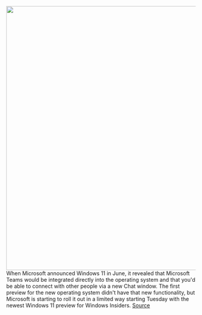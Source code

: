 <img src='https://cdn.vox-cdn.com/thumbor/XbzSs7ZW_Imx3armf9unJwHqKIQ=/0x0:2040x1360/1200x800/filters:focal(857x517:1183x843)/cdn.vox-cdn.com/uploads/chorus_image/image/69607032/VRG_ILLO_4030_Windows_10_Guide_001.0.jpg' width='700px' /><br/>
When Microsoft announced Windows 11 in June, it revealed that Microsoft Teams would be integrated directly into the operating system and that you'd be able to connect with other people via a new Chat window. The first preview for the new operating system didn't have that new functionality, but Microsoft is starting to roll it out in a limited way starting Tuesday with the newest Windows 11 preview for Windows Insiders.
<a href='https://www.theverge.com/2021/7/20/22585360/windows-11-preview-chat-microsoft-teams-integration-insiders'> Source <a/>